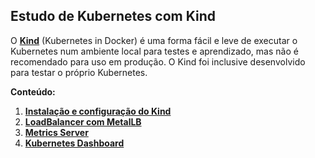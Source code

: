 ## Estudo de Kubernetes com Kind

O [**Kind**](https://kind.sigs.k8s.io/) (Kubernetes in Docker) é uma forma fácil e leve de executar o Kubernetes num ambiente local para testes e aprendizado, mas não é recomendado para uso em produção. O Kind foi inclusive desenvolvido para testar o próprio Kubernetes.

**Conteúdo:**

01. [**Instalação e configuração do Kind**](content/kind/README.md)
02. [**LoadBalancer com MetalLB**](content/metallb/README.md)
03. [**Metrics Server**](content/metrics-server/README.md)
04. [**Kubernetes Dashboard**](content/dashboard/README.md) 